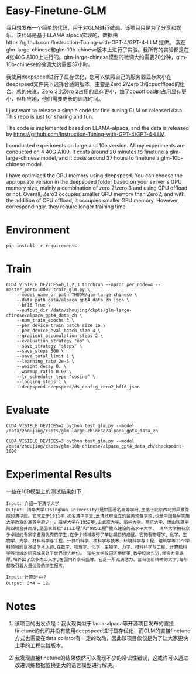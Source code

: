 # Easy-Finetune-GLM
我只想发布一个简单的代码，用于对GLM进行微调。该项目只是为了分享和娱乐。该代码是基于LLAMA alpaca实现的，数据由https://github.com/Instruction-Tuning-with-GPT-4/GPT-4-LLM
提供。
我在glm-large-chinese和glm-10b-chinese版本上进行了实验。我所有的实验都是在4张40G A100上进行的。glm-large-chinese模型的微调大约需要20分钟，glm-10b-chinese的微调大约需要37小时。

我使用deepspeed进行了显存优化，您可以依照自己的服务器显存大小在deepspeed文件夹下选择合适的版本，主要是Zero 2/Zero 3和cpuoffload的组合。总的来说，Zero 3比Zero 2占用的显存更小，加了cpuoffload的占用显存更小，但相应地，他们需要更长的训练时间。

I just want to release a simple code for fine-tuning GLM on released data. This repo is just for sharing and fun. 

The code is implemented based on LLAMA-alpaca, and the data is released by https://github.com/Instruction-Tuning-with-GPT-4/GPT-4-LLM.

I conducted experiments on large and 10b version. All my experiments are conducted on 4 40G A100. It costs around 20 minutes to finetune a glm-large-chinese model, and it costs around 37 hours to finetune a glm-10b-chinese model.

I have optimized the GPU memory using deepspeed. You can choose the appropriate version in the deepspeed folder based on your server's GPU memory size, mainly a combination of zero 2/zero 3 and using CPU offload or not. Overall, Zero3 occupies smaller GPU memory than Zero2, and with the addition of CPU offload, it occupies smaller GPU memory. However, correspondingly, they require longer training time.
 

# Environment
```pip install -r requirements```

# Train
```
CUDA_VISIBLE_DEVICES=0,1,2,3 torchrun --nproc_per_node=4 --master_port=10002 train_glm.py \
    --model_name_or_path THUDM/glm-large-chinese \
    --data_path data/alpaca_gpt4_data_zh.json \
    --bf16 True \
    --output_dir /data/zhoujing/ckpts/glm-large-chinese/alpaca_gpt4_data_zh \
    --num_train_epochs 3 \
    --per_device_train_batch_size 16 \
    --per_device_eval_batch_size 4 \
    --gradient_accumulation_steps 2 \
    --evaluation_strategy "no" \
    --save_strategy "steps" \
    --save_steps 500 \
    --save_total_limit 1 \
    --learning_rate 2e-5 \
    --weight_decay 0. \
    --warmup_ratio 0.03 \
    --lr_scheduler_type "cosine" \
    --logging_steps 1 \
    --deepspeed deepspeed/ds_config_zero2_bf16.json
```

# Evaluate
```
CUDA_VISIBLE_DEVICES=2 python test_glm.py --model /data/zhoujing/ckpts/glm-large-chinese/alpaca_gpt4_data_zh

CUDA_VISIBLE_DEVICES=3 python test_glm.py --model /data/zhoujing/ckpts/glm-10b-chinese/alpaca_gpt4_data_zh/checkpoint-1000
```

# Experimental Results
一些在10B模型上的测试结果如下：
```
Input: 介绍一下清华大学
Output: 清华大学(Tsinghua University)是中国著名高等学府,坐落于北京西北郊风景秀丽的清华园。它成立于1911年,初名清华学堂,是清政府设立的留美预备学校,也是中国最早实施大学教育的高等学府之一。清华大学在1952年,由北京大学、清华大学、燕京大学、唐山铁道学院四校合并而成,是国家首批“211工程”和“985工程”重点建设的高水平大学。 清华大学拥有众多卓越的专家学者和优秀的学生,在多个领域取得了举世瞩目的成就。它拥有物理学、化学、生物学、力学、材料科学与工程、计算机科学、核科学与技术、环境科学与工程、建筑学等11个学科领域的世界级学术大师,在数学、物理学、化学、生物学、力学、材料科学与工程、计算机科学等领域的研究成果处于世界领先地位。 清华大学校园环境优美,教学设施先进,师资力量雄厚,培养出了众多杰出人才,在国内外享有盛誉。它是一所充满活力、富有创新精神的大学,每年都吸引着大量优秀的学生报考。
```

```
Input: 计算3*4=? 
Output: 3*4 = 12。
```

# Notes
1. 该项目的出发点是：我发现类似于llama-alpaca等开源项目发布的直接finetune的代码并没有使用deepspeed进行显存优化，而GLM的直接finetune方式也需要在data collator有一定的改动，因此该项目仅仅是为了让大家更快上手的工程实践版本。

2. 我发现直接finetune的结果依然可以发现不少的常识性错误，这或许可以通过改进训练数据或换更大的语言模型进行解决。

